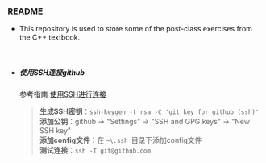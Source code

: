 ### README  
- This repository is used to store some of the post-class exercises from the C++ textbook.  
<br>

- ##### 使用SSH连接github  
    参考指南 [使用SSH进行连接](https://docs.github.com/zh/authentication)  
    > **生成SSH密钥**：`ssh-keygen -t rsa -C 'git key for github (ssh)'`  
    > **添加公钥**：github → "Settings" → "SSH and GPG keys" → "New SSH key"  
    > **添加config文件**：在 `~\.ssh `目录下添加config文件  
    > **测试连接**：`ssh -T git@github.com`  
